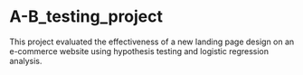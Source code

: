 # A-B_testing_project
This project evaluated the effectiveness of a new landing page design on an e-commerce website using hypothesis testing and logistic regression analysis.
